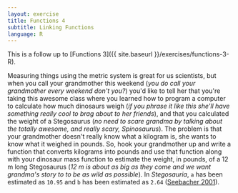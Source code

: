 ```yaml
---
layout: exercise
title: Functions 4
subtitle: Linking Functions
language: R
---
```


This is a follow up to [Functions 3]({{ site.baseurl }}/exercises/functions-3-R).

Measuring things using the metric system is great for us scientists, but
when you call your grandmother this weekend (*you do call your
grandmother every weekend don't you?*) you'd like to tell her that you're
taking this awesome class where you learned how to program a computer to
calculate how much dinosaurs weigh (*if you phrase it like this she'll
have something really cool to brag about to her friends*), and that you
calculated the weight of a Stegosaurus (*no need to scare grandma by
talking about the totally awesome, and really scary, Spinosaurus*). The
problem is that your grandmother doesn't really know what a kilogram is,
she wants to know what it weighed in pounds. So, hook your grandmother
up and write a function that converts kilograms into pounds and use that
function along with your dinosaur mass function to estimate the weight,
in pounds, of a 12 m long Stegosaurus (*12 m is about as big as they come
and we want grandma's story to to be as wild as possible*). In
*Stegosauria*, `a` has been estimated as `10.95` and `b` has been estimated as
`2.64` ([Seebacher 2001](http://www.jstor.org/stable/4524171)).
